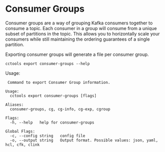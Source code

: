 # Consumer Groups

Consumer groups are a way of grouping Kafka consumers together to consume a topic. Each consumer in a group will consume from a unique subset of partitions in the topic. This allows you to horizontally scale your consumers while still maintaining the ordering guarantees of a single partition.

Exporting consumer groups will generate a file per consumer group.

```sh:no-line-numbers
cctools export consumer-groups --help
```

Usage:

```sh:no-line-numbers
 Command to export Consumer Group information.

Usage:
  cctools export consumer-groups [flags]

Aliases:
  consumer-groups, cg, cg-info, cg-exp, cgroup

Flags:
  -h, --help   help for consumer-groups

Global Flags:
  -c, --config string   config file
  -o, --output string   Output format. Possible values: json, yaml, hcl, cfk, clink
```
